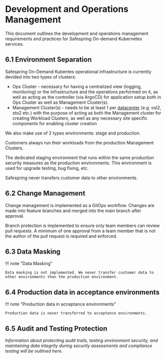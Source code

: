 # Development and Operations Management

This document outlines the development and operations management requirements and practices for Safespring On-demand Kubernetes services.

## 6.1 Environment Separation

Safespring On-Demand Kubentes operational infrastructure is currently devided into two types of clusters:

- Ops Cluster - necessary for having a centralized view (logging, monitoring) or the infrastructure and the operations performed on it, as well as acting as the controller (via ArgoCD) for application setup both in Ops Cluster as well as Management Cluster(s).
- Management Cluster(s) - needs to be at least 1 per [datacenter](../../index.md#services) (e.g. osl2, sto2 etc.) with the purpose of acting as both the Management cluster for creating Workload Clusters, as well as any necessary site specific components for enabling cluster creation

We also make use of 2 types environments: stage and production.

Customers always run their workloads from the production Management Clusters.

The dedicated staging environment that runs within the same production security measures as the production environments. This environment is used for upgrade testing, bug fixing, etc.

Safespring never transfers customer data to other environments.

## 6.2 Change Management

Change management is implemented as a GitOps workflow. Changes are made into feature branches and merged into the main branch after approval.

Branch protection is implemented to ensure only team members can review pull requests. A minimum of one approval from a team member that is not the author of the pull request is required and enforced.

## 6.3 Data Masking

!!! note "Data Masking"

    Data masking is not implemented. We never transfer customer data to other environments than the production environment.

## 6.4 Production data in acceptance environments

!!! note "Production data in acceptance environments"

    Production data is never transferred to acceptance environments.

## 6.5 Audit and Testing Protection

*Information about protecting audit trails, testing environment security, and maintaining data integrity during security assessments and compliance testing will be outlined here.*
